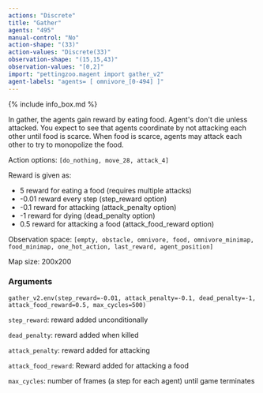 ```yaml
---
actions: "Discrete"
title: "Gather"
agents: "495"
manual-control: "No"
action-shape: "(33)"
action-values: "Discrete(33)"
observation-shape: "(15,15,43)"
observation-values: "[0,2]"
import: "pettingzoo.magent import gather_v2"
agent-labels: "agents= [ omnivore_[0-494] ]"
---
```


{% include info_box.md %}



In gather, the agents gain reward by eating food. Agent's don't die unless attacked. You expect to see that agents coordinate by not attacking each other until food is scarce. When food is scarce, agents may attack each other to try to monopolize the food.

Action options: `[do_nothing, move_28, attack_4]`

Reward is given as:

* 5 reward for eating a food (requires multiple attacks)
* -0.01 reward every step (step_reward option)
* -0.1 reward for attacking (attack_penalty option)
* -1 reward for dying (dead_penalty option)
* 0.5 reward for attacking a food (attack_food_reward option)

Observation space: `[empty, obstacle, omnivore, food, omnivore_minimap, food_minimap, one_hot_action, last_reward, agent_position]`

Map size: 200x200

### Arguments

```
gather_v2.env(step_reward=-0.01, attack_penalty=-0.1, dead_penalty=-1, attack_food_reward=0.5, max_cycles=500)
```


`step_reward`:  reward added unconditionally

`dead_penalty`:  reward added when killed

`attack_penalty`:  reward added for attacking

`attack_food_reward`:  Reward added for attacking a food

`max_cycles`:  number of frames (a step for each agent) until game terminates
